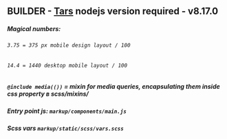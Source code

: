## BUILDER - <a href="https://github.com/tars/tars">Tars</a> nodejs version required - v8.17.0

##### Magical numbers:<br>
###### `3.75 = 375 px mobile design layout / 100`
###### `14.4 = 1440 desktop mobile layout / 100`
##### `@include media(())` = mixin for media queries, encapsulating them inside css property в scss/mixins/

##### Entry point js: `markup/components/main.js`
##### Scss vars _`markup/static/scss/vars.scss`_

